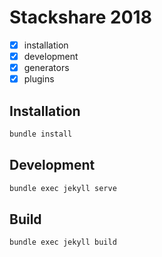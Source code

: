# Stackshare 2018

- [x] installation
- [x] development
- [x] generators
- [x] plugins

## Installation

```bash
bundle install
```

## Development

```bash
bundle exec jekyll serve
```

## Build

```bash
bundle exec jekyll build
```